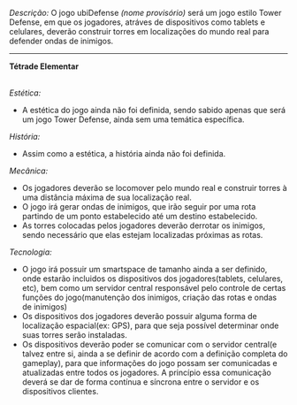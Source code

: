 
*Descrição:* O jogo ubiDefense *(nome provisório)* será um jogo estilo Tower Defense, em que os jogadores, atráves de dispositivos como tablets e celulares, deverão construir torres em localizações do mundo real para defender ondas de inimigos.

___________________________________________
**Tétrade Elementar**<br><br>

*Estética:*
- A estética do jogo ainda não foi definida, sendo sabido apenas que será um jogo Tower Defense, ainda sem uma temática específica.

*História:*
- Assim como a estética, a história ainda não foi definida.

*Mecânica:*
- Os jogadores deverão se locomover pelo mundo real e construir torres à uma distância máxima de sua localização real.
- O jogo irá gerar ondas de inimigos, que irão seguir por uma rota partindo de um ponto estabelecido até um destino estabelecido.
- As torres colocadas pelos jogadores deverão derrotar os inimigos, sendo necessário que elas estejam localizadas próximas as rotas.

*Tecnologia:*
- O jogo irá possuir um smartspace de tamanho ainda a ser definido, onde estarão incluidos os dispositivos dos jogadores(tablets, celulares, etc), bem como um servidor central responsável pelo controle de certas funções do jogo(manutenção dos inimigos, criação das rotas e ondas de inimigos)
- Os dispositivos dos jogadores deverão possuir alguma forma de localização espacial(ex: GPS), para que seja possível determinar onde suas torres serão instaladas.
- Os dispositivos deverão poder se comunicar com o servidor central(e talvez entre si, ainda a se definir de acordo com a definição completa do gameplay), para que informações do jogo possam ser comunicadas e atualizadas entre todos os jogadores. A princípio essa comunicação deverá se dar de forma contínua e síncrona entre o servidor e os dispositivos clientes.
